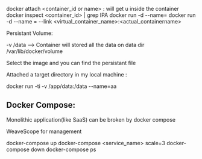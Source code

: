 

docker attach <container_id or name> : will get u inside the container
docker inspect <container_id> | grep IPA
docker run -d --name= <Name of Container>
docker run -d --name = <Name> --link <virtual_container_name>:<actual_containername>





Persistant Volume:

-v /data --> Container will stored all the data on data dir
/var/lib/docker/volume

Select the image and you can find the persistant file

Attached a target directory in my local machine : 

docker run -ti -v /app/data:/data --name=aa <image>





Docker Compose:
---------------

Monolithic application(like SaaS) can be broken by docker compose

WeaveScope for management 

docker-compose up
docker-compose <service_name> scale=3
docker-compose down
docker-compose ps
